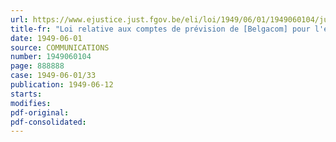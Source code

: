```yaml
---
url: https://www.ejustice.just.fgov.be/eli/loi/1949/06/01/1949060104/justel
title-fr: "Loi relative aux comptes de prévision de [Belgacom] pour l'exercice 1948 (modifié par L 1991-03-21/30, art. 55)"
date: 1949-06-01
source: COMMUNICATIONS
number: 1949060104
page: 888888
case: 1949-06-01/33
publication: 1949-06-12
starts:
modifies:
pdf-original:
pdf-consolidated:
---
```


